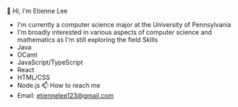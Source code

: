 👋 Hi, I'm Etienne Lee
 - I'm currently a computer science major at the University of Pennsylvania
 - I'm broadly interested in various aspects of computer science and mathematics as I'm still exploring the field
Skills
 - Java
 - OCaml
 - JavaScript/TypeScript
 - React
 - HTML/CSS
 - Node.js
📫 How to reach me
 - Email: etiennelee123@gmail.com

<!---
EtienneLee/EtienneLee is a ✨ special ✨ repository because its `README.md` (this file) appears on your GitHub profile.
You can click the Preview link to take a look at your changes.
--->
